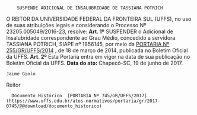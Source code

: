         SUSPENDE ADICIONAL DE INSALUBRIDADE DE TASSIANA POTRICH  

 O REITOR DA UNIVERSIDADE FEDERAL DA FRONTEIRA SUL (UFFS), no uso de suas atribuições legais e considerando o Processo Nº 23205.005049/2016-23, resolve:   **Art. 1º** SUSPENDER o Adicional de Insalubridade correspondente ao Grau Médio, concedido a servidora TASSIANA POTRICH, SIAPE nº 1856145, por meio da [PORTARIA Nº 255/GR/UFFS/2014](http://www.uffs.edu.br/atos-normativos/portaria/gr/2014-0255)  , de 18 de março de 2014, publicada no Boletim Oficial da UFFS.   **Art. 2º** Esta Portaria entra em vigor na data de sua publicação no Boletim Oficial da UFFS.      **Data do ato:** Chapecó-SC, 19 de junho de 2017.   
 

    Jaime Giolo   
 Reitor 

      Documento Histórico  [PORTARIA Nº 745/GR/UFFS/2017](https://www.uffs.edu.br/atos-normativos/portaria/gr/2017-0745/@@download/documento_historico)     
      